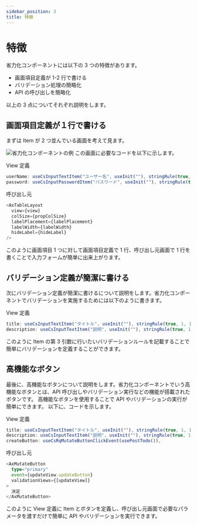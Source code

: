 ```yaml
---
sidebar_position: 3
title: 特徴
---
```


# 特徴

省力化コンポーネントには以下の 3 つの特徴があります。

- 画面項目定義が 1-2 行で書ける
- バリデーション処理の簡略化
- API の呼び出しを簡略化

以上の 3 点についてそれぞれ説明をします。

## 画面項目定義が１行で書ける

まずは Item が 2 つ並んでいる画面を考えて見ます。

![省力化コンポーネントの例](/img/image.png)
この画面に必要なコードを以下に示します。

View 定義

```typescript
userName: useCsInputTextItem("ユーザー名", useInit(""), stringRule(true, 3, 30)),
password: useCsInputPasswordItem("パスワード", useInit(""), stringRule(true, 8, 16)),
```

呼び出し元

```typescript
<AxTableLayout
  view={view}
  colSize={propColSize}
  labelPlacement={labelPlacement}
  labelWidth={labelWidth}
  hideLabel={hideLabel}
/>
```

このように画面項目 1 つに対して画面項目定義で 1 行、呼び出し元画面で 1 行を書くことで入力フォームが簡単に出来上がります。

## バリデーション定義が簡潔に書ける

次にバリデーション定義が簡潔に書けるについて説明をします。省力化コンポーネントでバリデーションを実施するためには以下のように書きます。

View 定義

```typescript
title: useCsInputTextItem("タイトル", useInit(""), stringRule(true, 1, 100), RW.Editable, "タイトル"),
description: useCsInputTextItem("説明", useInit(""), stringRule(true, 1, 100), RW.Editable, "説明"),
```

このように Item の第 3 引数に行いたいバリデーションルールを記載することで簡単にバリデーションを定義することができます。

## 高機能なボタン

最後に、高機能なボタンについて説明をします。省力化コンポーネントでいう高機能なボタンとは、API 呼び出しやバリデーション実行などの機能が搭載されたボタンです。
高機能なボタンを使用することで API やバリデーションの実行が簡単にできます。
以下に、コードを示します。

View 定義

```typescript
title: useCsInputTextItem("タイトル", useInit(""), stringRule(true, 1, 100), RW.Editable, "タイトル"),
description: useCsInputTextItem("説明", useInit(""), stringRule(true, 1, 100), RW.Editable, "説明"),
createButton: useCsRqMutateButtonClickEvent(usePostTodo()),
```

呼び出し元

```typescript
<AxMutateButton
  type="primary"
  event={updateView.updateButton}
  validationViews={[updateView]}
>
  決定
</AxMutateButton>
```

このように View 定義に Item とボタンを定義し、呼び出し元画面で必要なパラメータを渡すだけで簡単に API やバリデーションを実行できます。
